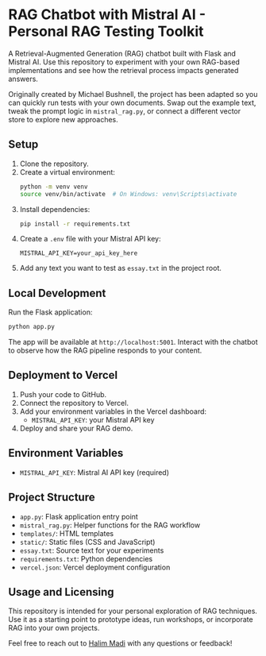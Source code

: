 # RAG Chatbot with Mistral AI - Personal RAG Testing Toolkit

A Retrieval-Augmented Generation (RAG) chatbot built with Flask and Mistral AI. Use this repository to experiment with your own RAG-based implementations and see how the retrieval process impacts generated answers.

Originally created by Michael Bushnell, the project has been adapted so you can quickly run tests with your own documents. Swap out the example text, tweak the prompt logic in `mistral_rag.py`, or connect a different vector store to explore new approaches.

## Setup

1. Clone the repository.
2. Create a virtual environment:
   ```bash
   python -m venv venv
   source venv/bin/activate  # On Windows: venv\Scripts\activate
   ```
3. Install dependencies:
   ```bash
   pip install -r requirements.txt
   ```
4. Create a `.env` file with your Mistral API key:
   ```
   MISTRAL_API_KEY=your_api_key_here
   ```
5. Add any text you want to test as `essay.txt` in the project root.

## Local Development

Run the Flask application:

```bash
python app.py
```

The app will be available at `http://localhost:5001`. Interact with the chatbot to observe how the RAG pipeline responds to your content.

## Deployment to Vercel

1. Push your code to GitHub.
2. Connect the repository to Vercel.
3. Add your environment variables in the Vercel dashboard:
   - `MISTRAL_API_KEY`: your Mistral API key
4. Deploy and share your RAG demo.

## Environment Variables

- `MISTRAL_API_KEY`: Mistral AI API key (required)

## Project Structure

- `app.py`: Flask application entry point
- `mistral_rag.py`: Helper functions for the RAG workflow
- `templates/`: HTML templates
- `static/`: Static files (CSS and JavaScript)
- `essay.txt`: Source text for your experiments
- `requirements.txt`: Python dependencies
- `vercel.json`: Vercel deployment configuration

## Usage and Licensing

This repository is intended for your personal exploration of RAG techniques. Use it as a starting point to prototype ideas, run workshops, or incorporate RAG into your own projects.

Feel free to reach out to [Halim Madi](https://www.halimmadi.com) with any questions or feedback!

